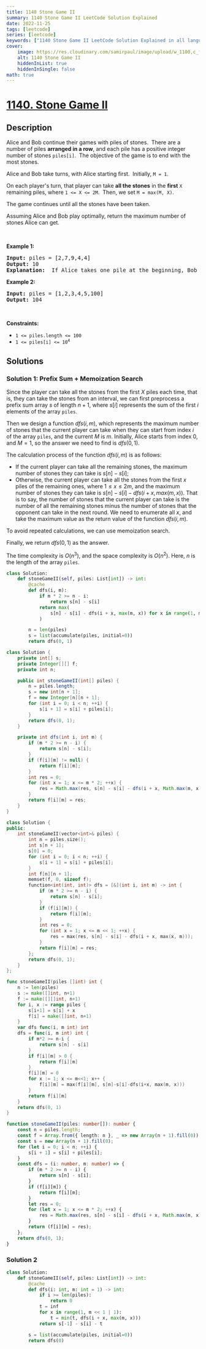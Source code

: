 ```yaml
---
title: 1140 Stone Game II
summary: 1140 Stone Game II LeetCode Solution Explained
date: 2022-11-25
tags: [leetcode]
series: [leetcode]
keywords: ["1140 Stone Game II LeetCode Solution Explained in all languages", "1140 Stone Game II", "LeetCode", "leetcode solution in Python3 C++ Java Go PHP Ruby Swift TypeScript Rust C# JavaScript C", "GeeksforGeeks", "InterviewBit", "Coding Ninjas", "HackerRank", "HackerEarth", "CodeChef", "TopCoder", "AlgoExpert", "freeCodeCamp", "Codeforces", "GitHub", "AtCoder", "Samir Paul"]
cover:
    image: https://res.cloudinary.com/samirpaul/image/upload/w_1100,c_fit,co_rgb:FFFFFF,l_text:Arial_75_bold:1140 Stone Game II - Solution Explained/problem-solving.webp
    alt: 1140 Stone Game II
    hiddenInList: true
    hiddenInSingle: false
math: true
---
```



# [1140. Stone Game II](https://leetcode.com/problems/stone-game-ii)


## Description

<p>Alice and Bob continue their&nbsp;games with piles of stones.&nbsp; There are a number of&nbsp;piles&nbsp;<strong>arranged in a row</strong>, and each pile has a positive integer number of stones&nbsp;<code>piles[i]</code>.&nbsp; The objective of the game is to end with the most&nbsp;stones.&nbsp;</p>

<p>Alice&nbsp;and Bob take turns, with Alice starting first.&nbsp; Initially, <code>M = 1</code>.</p>

<p>On each player&#39;s turn, that player&nbsp;can take <strong>all the stones</strong> in the <strong>first</strong> <code>X</code> remaining piles, where <code>1 &lt;= X &lt;= 2M</code>.&nbsp; Then, we set&nbsp;<code>M = max(M, X)</code>.</p>

<p>The game continues until all the stones have been taken.</p>

<p>Assuming Alice and Bob play optimally, return the maximum number of stones Alice&nbsp;can get.</p>

<p>&nbsp;</p>
<p><strong class="example">Example 1:</strong></p>

<pre>
<strong>Input:</strong> piles = [2,7,9,4,4]
<strong>Output:</strong> 10
<strong>Explanation:</strong>  If Alice takes one pile at the beginning, Bob takes two piles, then Alice takes 2 piles again. Alice can get 2 + 4 + 4 = 10 piles in total. If Alice takes two piles at the beginning, then Bob can take all three piles left. In this case, Alice get 2 + 7 = 9 piles in total. So we return 10 since it&#39;s larger. 
</pre>

<p><strong class="example">Example 2:</strong></p>

<pre>
<strong>Input:</strong> piles = [1,2,3,4,5,100]
<strong>Output:</strong> 104
</pre>

<p>&nbsp;</p>
<p><strong>Constraints:</strong></p>

<ul>
	<li><code>1 &lt;= piles.length &lt;= 100</code></li>
	<li><code>1 &lt;= piles[i]&nbsp;&lt;= 10<sup>4</sup></code></li>
</ul>

## Solutions

### Solution 1: Prefix Sum + Memoization Search

Since the player can take all the stones from the first $X$ piles each time, that is, they can take the stones from an interval, we can first preprocess a prefix sum array $s$ of length $n+1$, where $s[i]$ represents the sum of the first $i$ elements of the array `piles`.

Then we design a function $dfs(i, m)$, which represents the maximum number of stones that the current player can take when they can start from index $i$ of the array `piles`, and the current $M$ is $m$. Initially, Alice starts from index $0$, and $M=1$, so the answer we need to find is $dfs(0, 1)$.

The calculation process of the function $dfs(i, m)$ is as follows:

-   If the current player can take all the remaining stones, the maximum number of stones they can take is $s[n] - s[i]$;
-   Otherwise, the current player can take all the stones from the first $x$ piles of the remaining ones, where $1 \leq x \leq 2m$, and the maximum number of stones they can take is $s[n] - s[i] - dfs(i + x, max(m, x))$. That is to say, the number of stones that the current player can take is the number of all the remaining stones minus the number of stones that the opponent can take in the next round. We need to enumerate all $x$, and take the maximum value as the return value of the function $dfs(i, m)$.

To avoid repeated calculations, we can use memoization search.

Finally, we return $dfs(0, 1)$ as the answer.

The time complexity is $O(n^3)$, and the space complexity is $O(n^2)$. Here, $n$ is the length of the array `piles`.

<!-- tabs:start -->

```python
class Solution:
    def stoneGameII(self, piles: List[int]) -> int:
        @cache
        def dfs(i, m):
            if m * 2 >= n - i:
                return s[n] - s[i]
            return max(
                s[n] - s[i] - dfs(i + x, max(m, x)) for x in range(1, m << 1 | 1)
            )

        n = len(piles)
        s = list(accumulate(piles, initial=0))
        return dfs(0, 1)
```

```java
class Solution {
    private int[] s;
    private Integer[][] f;
    private int n;

    public int stoneGameII(int[] piles) {
        n = piles.length;
        s = new int[n + 1];
        f = new Integer[n][n + 1];
        for (int i = 0; i < n; ++i) {
            s[i + 1] = s[i] + piles[i];
        }
        return dfs(0, 1);
    }

    private int dfs(int i, int m) {
        if (m * 2 >= n - i) {
            return s[n] - s[i];
        }
        if (f[i][m] != null) {
            return f[i][m];
        }
        int res = 0;
        for (int x = 1; x <= m * 2; ++x) {
            res = Math.max(res, s[n] - s[i] - dfs(i + x, Math.max(m, x)));
        }
        return f[i][m] = res;
    }
}
```

```cpp
class Solution {
public:
    int stoneGameII(vector<int>& piles) {
        int n = piles.size();
        int s[n + 1];
        s[0] = 0;
        for (int i = 0; i < n; ++i) {
            s[i + 1] = s[i] + piles[i];
        }
        int f[n][n + 1];
        memset(f, 0, sizeof f);
        function<int(int, int)> dfs = [&](int i, int m) -> int {
            if (m * 2 >= n - i) {
                return s[n] - s[i];
            }
            if (f[i][m]) {
                return f[i][m];
            }
            int res = 0;
            for (int x = 1; x <= m << 1; ++x) {
                res = max(res, s[n] - s[i] - dfs(i + x, max(x, m)));
            }
            return f[i][m] = res;
        };
        return dfs(0, 1);
    }
};
```

```go
func stoneGameII(piles []int) int {
	n := len(piles)
	s := make([]int, n+1)
	f := make([][]int, n+1)
	for i, x := range piles {
		s[i+1] = s[i] + x
		f[i] = make([]int, n+1)
	}
	var dfs func(i, m int) int
	dfs = func(i, m int) int {
		if m*2 >= n-i {
			return s[n] - s[i]
		}
		if f[i][m] > 0 {
			return f[i][m]
		}
		f[i][m] = 0
		for x := 1; x <= m<<1; x++ {
			f[i][m] = max(f[i][m], s[n]-s[i]-dfs(i+x, max(m, x)))
		}
		return f[i][m]
	}
	return dfs(0, 1)
}
```

```ts
function stoneGameII(piles: number[]): number {
    const n = piles.length;
    const f = Array.from({ length: n }, _ => new Array(n + 1).fill(0));
    const s = new Array(n + 1).fill(0);
    for (let i = 0; i < n; ++i) {
        s[i + 1] = s[i] + piles[i];
    }
    const dfs = (i: number, m: number) => {
        if (m * 2 >= n - i) {
            return s[n] - s[i];
        }
        if (f[i][m]) {
            return f[i][m];
        }
        let res = 0;
        for (let x = 1; x <= m * 2; ++x) {
            res = Math.max(res, s[n] - s[i] - dfs(i + x, Math.max(m, x)));
        }
        return (f[i][m] = res);
    };
    return dfs(0, 1);
}
```

<!-- tabs:end -->

### Solution 2

<!-- tabs:start -->

```python
class Solution:
    def stoneGameII(self, piles: List[int]) -> int:
        @cache
        def dfs(i: int, m: int = 1) -> int:
            if i >= len(piles):
                return 0
            t = inf
            for x in range(1, m << 1 | 1):
                t = min(t, dfs(i + x, max(m, x)))
            return s[-1] - s[i] - t

        s = list(accumulate(piles, initial=0))
        return dfs(0)
```

<!-- tabs:end -->

<!-- end -->
